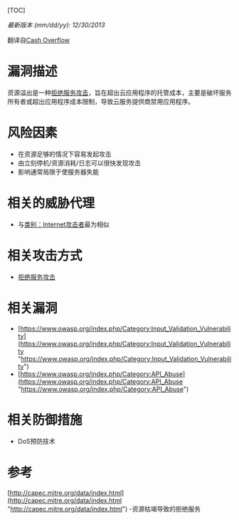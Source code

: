 [TOC]

*最新版本 (mm/dd/yy): 12/30/2013*

翻译自[Cash Overflow](https://www.owasp.org/index.php/Cash_Overflow "Cash Overflow")

# 漏洞描述
资源溢出是一种[拒绝服务攻击](https://www.andseclab.cn/2018/04/14/owasp%e6%b1%89%e5%8c%96%e6%94%bb%e5%87%bb%e7%b3%bb%e5%88%97%e5%a4%a7%e5%85%a8%e4%ba%8c%e5%8d%81%e5%85%ad%e6%8b%92%e7%bb%9d%e6%9c%8d%e5%8a%a1/ "拒绝服务攻击")，旨在超出云应用程序的托管成本，主要是破坏服务所有者或超出应用程序成本限制，导致云服务提供商禁用应用程序。

# 风险因素
- 在资源足够的情况下容易发起攻击
- 由立刻停机/资源消耗/日志可以很快发现攻击
- 影响通常局限于使服务器失能

# 相关的威胁代理
- 与[类别：Internet攻击者](https://www.owasp.org/index.php?title=Category:Internet_attacker&action=edit&redlink=1 "类别：Internet攻击者")最为相似

# 相关攻击方式
- [拒绝服务攻击](https://www.andseclab.cn/2018/04/14/owasp%e6%b1%89%e5%8c%96%e6%94%bb%e5%87%bb%e7%b3%bb%e5%88%97%e5%a4%a7%e5%85%a8%e4%ba%8c%e5%8d%81%e5%85%ad%e6%8b%92%e7%bb%9d%e6%9c%8d%e5%8a%a1/ "拒绝服务攻击")

# 相关漏洞
- [https://www.owasp.org/index.php/Category:Input_Validation_Vulnerability](https://www.owasp.org/index.php/Category:Input_Validation_Vulnerability "https://www.owasp.org/index.php/Category:Input_Validation_Vulnerability")
- [https://www.owasp.org/index.php/Category:API_Abuse](https://www.owasp.org/index.php/Category:API_Abuse "https://www.owasp.org/index.php/Category:API_Abuse")

# 相关防御措施
- DoS预防技术

# 参考
[http://capec.mitre.org/data/index.html](http://capec.mitre.org/data/index.html "http://capec.mitre.org/data/index.html") -资源枯竭导致的拒绝服务